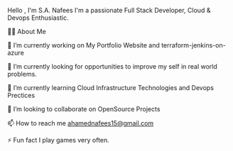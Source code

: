 Hello , I'm S.A. Nafees
I'm a passionate Full Stack Developer, Cloud & Devops Enthusiastic.

🙋‍♂️ About Me

🔭 I’m currently working on My Portfolio Website and terraform-jenkins-on-azure

🤔 I’m currently looking for opportunities to improve my self in real world problems.

🌱 I’m currently learning Cloud Infrastructure Technologies and Devops Prectices

👯 I’m looking to collaborate on OpenSource Projects

📫 How to reach me ahamednafees15@gmail.com

⚡ Fun fact I play games very often.



<!---
AhmathNafees/AhmathNafees is a ✨ special ✨ repository because its `README.md` (this file) appears on your GitHub profile.
You can click the Preview link to take a look at your changes.
--->
